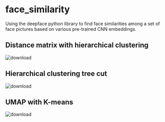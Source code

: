 # face_similarity
Using the deepface python library to find face similarities among a set of face pictures based on various pre-trained CNN embeddings.

## Distance matrix with hierarchical clustering

![download](https://github.com/LoPezous/face_similarity/assets/66411147/39aed802-3964-40fa-9cb7-6cd47e6494e5)

## Hierarchical clustering tree cut

![download](https://github.com/LoPezous/face_similarity/assets/66411147/bb72c755-d74f-47b2-8117-92b03f3864c5)

## UMAP with K-means

![download](https://github.com/LoPezous/face_similarity/assets/66411147/cb8ce384-be89-4402-a14f-bf6a6a79e808)

